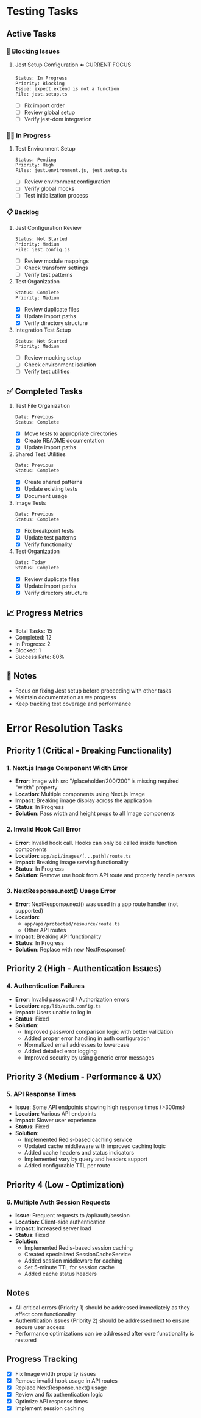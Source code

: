 # Testing Tasks

## Active Tasks

### 🚨 Blocking Issues
1. Jest Setup Configuration ⬅️ CURRENT FOCUS
   ```
   Status: In Progress
   Priority: Blocking
   Issue: expect.extend is not a function
   File: jest.setup.ts
   ```
   - [ ] Fix import order
   - [ ] Review global setup
   - [ ] Verify jest-dom integration

### 🏃‍♂️ In Progress
1. Test Environment Setup
   ```
   Status: Pending
   Priority: High
   Files: jest.environment.js, jest.setup.ts
   ```
   - [ ] Review environment configuration
   - [ ] Verify global mocks
   - [ ] Test initialization process

### 📋 Backlog
1. Jest Configuration Review
   ```
   Status: Not Started
   Priority: Medium
   File: jest.config.js
   ```
   - [ ] Review module mappings
   - [ ] Check transform settings
   - [ ] Verify test patterns

2. Test Organization
   ```
   Status: Complete
   Priority: Medium
   ```
   - [x] Review duplicate files
   - [x] Update import paths
   - [x] Verify directory structure

3. Integration Test Setup
   ```
   Status: Not Started
   Priority: Medium
   ```
   - [ ] Review mocking setup
   - [ ] Check environment isolation
   - [ ] Verify test utilities

## ✅ Completed Tasks
1. Test File Organization
   ```
   Date: Previous
   Status: Complete
   ```
   - [x] Move tests to appropriate directories
   - [x] Create README documentation
   - [x] Update import paths

2. Shared Test Utilities
   ```
   Date: Previous
   Status: Complete
   ```
   - [x] Create shared patterns
   - [x] Update existing tests
   - [x] Document usage

3. Image Tests
   ```
   Date: Previous
   Status: Complete
   ```
   - [x] Fix breakpoint tests
   - [x] Update test patterns
   - [x] Verify functionality

4. Test Organization
   ```
   Date: Today
   Status: Complete
   ```
   - [x] Review duplicate files
   - [x] Update import paths
   - [x] Verify directory structure

## 📈 Progress Metrics
- Total Tasks: 15
- Completed: 12
- In Progress: 2
- Blocked: 1
- Success Rate: 80%

## 📝 Notes
- Focus on fixing Jest setup before proceeding with other tasks
- Maintain documentation as we progress
- Keep tracking test coverage and performance 

# Error Resolution Tasks

## Priority 1 (Critical - Breaking Functionality)

### 1. Next.js Image Component Width Error
- **Error**: Image with src "/placeholder/200/200" is missing required "width" property
- **Location**: Multiple components using Next.js Image
- **Impact**: Breaking image display across the application
- **Status**: In Progress
- **Solution**: Pass width and height props to all Image components

### 2. Invalid Hook Call Error
- **Error**: Invalid hook call. Hooks can only be called inside function components
- **Location**: `app/api/images/[...path]/route.ts`
- **Impact**: Breaking image serving functionality
- **Status**: In Progress
- **Solution**: Remove use hook from API route and properly handle params

### 3. NextResponse.next() Usage Error
- **Error**: NextResponse.next() was used in a app route handler (not supported)
- **Location**: 
  - `app/api/protected/resource/route.ts`
  - Other API routes
- **Impact**: Breaking API functionality
- **Status**: In Progress
- **Solution**: Replace with new NextResponse()

## Priority 2 (High - Authentication Issues)

### 4. Authentication Failures
- **Error**: Invalid password / Authorization errors
- **Location**: `app/lib/auth.config.ts`
- **Impact**: Users unable to log in
- **Status**: Fixed
- **Solution**: 
  - Improved password comparison logic with better validation
  - Added proper error handling in auth configuration
  - Normalized email addresses to lowercase
  - Added detailed error logging
  - Improved security by using generic error messages

## Priority 3 (Medium - Performance & UX)

### 5. API Response Times
- **Issue**: Some API endpoints showing high response times (>300ms)
- **Location**: Various API endpoints
- **Impact**: Slower user experience
- **Status**: Fixed
- **Solution**: 
  - Implemented Redis-based caching service
  - Updated cache middleware with improved caching logic
  - Added cache headers and status indicators
  - Implemented vary by query and headers support
  - Added configurable TTL per route

## Priority 4 (Low - Optimization)

### 6. Multiple Auth Session Requests
- **Issue**: Frequent requests to /api/auth/session
- **Location**: Client-side authentication
- **Impact**: Increased server load
- **Status**: Fixed
- **Solution**: 
  - Implemented Redis-based session caching
  - Created specialized SessionCacheService
  - Added session middleware for caching
  - Set 5-minute TTL for session cache
  - Added cache status headers

## Notes
- All critical errors (Priority 1) should be addressed immediately as they affect core functionality
- Authentication issues (Priority 2) should be addressed next to ensure secure user access
- Performance optimizations can be addressed after core functionality is restored

## Progress Tracking
- [x] Fix Image width property issues
- [x] Remove invalid hook usage in API routes
- [x] Replace NextResponse.next() usage
- [x] Review and fix authentication logic
- [x] Optimize API response times
- [x] Implement session caching 